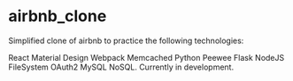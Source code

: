 # airbnb_clone
Simplified clone of airbnb to practice the following technologies:

React
Material Design
Webpack
Memcached
Python
Peewee
Flask
NodeJS
FileSystem
OAuth2
MySQL
NoSQL.
Currently in development.

